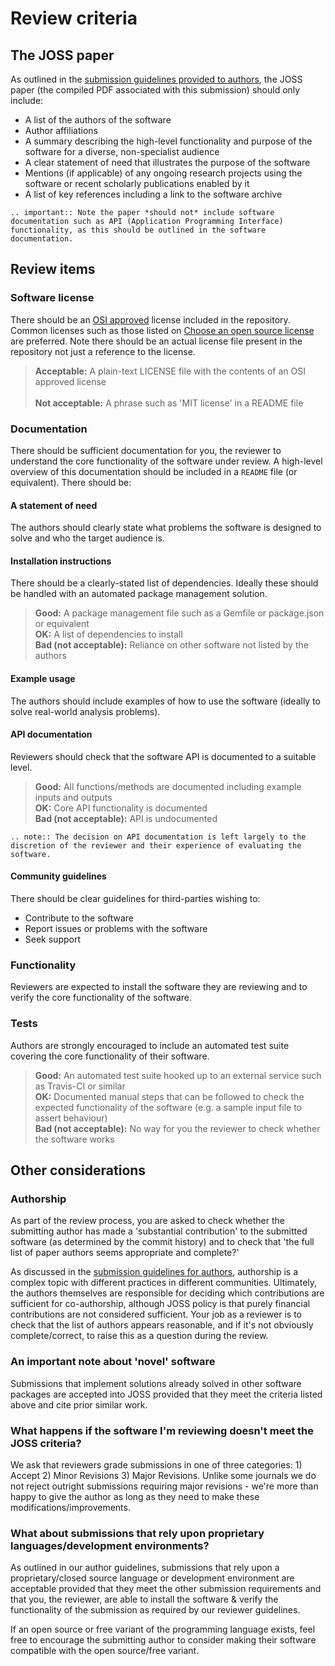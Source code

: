 Review criteria
===============

## The JOSS paper

As outlined in the [submission guidelines provided to authors](submitting.html#what-should-my-paper-contain), the JOSS paper (the compiled PDF associated with this submission) should only include:

- A list of the authors of the software
- Author affiliations
- A summary describing the high-level functionality and purpose of the software for a diverse, non-specialist audience
- A clear statement of need that illustrates the purpose of the software
- Mentions (if applicable) of any ongoing research projects using the software or recent scholarly publications enabled by it
- A list of key references including a link to the software archive

```eval_rst
.. important:: Note the paper *should not* include software documentation such as API (Application Programming Interface) functionality, as this should be outlined in the software documentation.
```

## Review items

### Software license

There should be an [OSI approved](https://opensource.org/licenses/alphabetical) license included in the repository. Common licenses such as those listed on [Choose an open source license](https://choosealicense.com) are preferred. Note there should be an actual license file present in the repository not just a reference to the license.

> **Acceptable:** A plain-text LICENSE file with the contents of an OSI approved license<br />            
> **Not acceptable:** A phrase such as 'MIT license' in a README file

### Documentation

There should be sufficient documentation for you, the reviewer to understand the core functionality of the software under review. A high-level overview of this documentation should be included in a `README` file (or equivalent). There should be:

#### A statement of need

The authors should clearly state what problems the software is designed to solve and who the target audience is.

#### Installation instructions

There should be a clearly-stated list of dependencies. Ideally these should be handled with an automated package management solution.

> **Good:** A package management file such as a Gemfile or package.json or equivalent<br />
> **OK:** A list of dependencies to install<br />
> **Bad (not acceptable):** Reliance on other software not listed by the authors

#### Example usage

The authors should include examples of how to use the software (ideally to solve real-world analysis problems).

#### API documentation

Reviewers should check that the software API is documented to a suitable level.

> **Good:** All functions/methods are documented including example inputs and outputs<br />
> **OK:** Core API functionality is documented<br />
> **Bad (not acceptable):** API is undocumented

```eval_rst
.. note:: The decision on API documentation is left largely to the discretion of the reviewer and their experience of evaluating the software.
```

#### Community guidelines

There should be clear guidelines for third-parties wishing to:

- Contribute to the software
- Report issues or problems with the software
- Seek support

### Functionality

Reviewers are expected to install the software they are reviewing and to verify the core functionality of the software.

### Tests

Authors are strongly encouraged to include an automated test suite covering the core functionality of their software.

> **Good:** An automated test suite hooked up to an external service such as Travis-CI or similar<br />
> **OK:** Documented manual steps that can be followed to check the expected functionality of the software (e.g. a sample input file to assert behaviour)<br />
> **Bad (not acceptable):** No way for you the reviewer to check whether the software works

## Other considerations

### Authorship

As part of the review process, you are asked to check whether the submitting author has made a 'substantial contribution' to the submitted software (as determined by the commit history) and to check that 'the full list of paper authors seems appropriate and complete?'

As discussed in the [submission guidelines for authors](submitting.html#authorship), authorship is a complex topic with different practices in different communities.  Ultimately, the authors themselves are responsible for deciding which contributions are sufficient for co-authorship, although JOSS policy is that purely financial contributions are not considered sufficient. Your job as a reviewer is to check that the list of authors appears reasonable, and if it's not obviously complete/correct, to raise this as a question during the review.

### An important note about 'novel' software

Submissions that implement solutions already solved in other software packages are accepted into JOSS provided that they meet the criteria listed above and cite prior similar work.

### What happens if the software I'm reviewing doesn't meet the JOSS criteria?

We ask that reviewers grade submissions in one of three categories: 1) Accept 2) Minor Revisions 3) Major Revisions. Unlike some journals we do not reject outright submissions requiring major revisions - we're more than happy to give the author as long as they need to make these modifications/improvements.

### What about submissions that rely upon proprietary languages/development environments?

As outlined in our author guidelines, submissions that rely upon a proprietary/closed source language or development environment are acceptable provided that they meet the other submission requirements and that you, the reviewer, are able to install the software & verify the functionality of the submission as required by our reviewer guidelines.

If an open source or free variant of the programming language exists, feel free to encourage the submitting author to consider making their software compatible with the open source/free variant.
